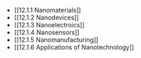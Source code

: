

- [[12.1.1 Nanomaterials]]
- [[12.1.2 Nanodevices]]
- [[12.1.3 Nanoelectroics]]
- [[12.1.4 Nanosensors]]
- [[12.1.5 Nanomanufacturing]]
- [[12.1.6 Applications of Nanotechnology]]